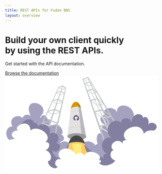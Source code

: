 ```yaml
---
title: REST APIs for Fudan BBS
layout: overview
---
```


<div class="wrapper feature">
  <h1>
    Build your own client quickly<br />
    by using the REST APIs.
  </h1>
  <p class="intro">Get started with the API documentation.</p>
  <a href="/overview/" class="button">Browse the documentation</a>
  <img src="/images/rocketship.png" class="rocketship" alt="Rocketship" />
</div>


